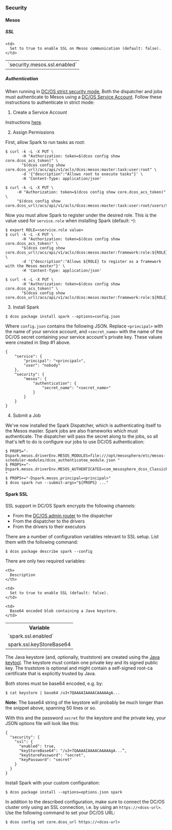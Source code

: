 <a name="ssl"></a>

### Security

#### Mesos

##### SSL

<table class="table">
  <tr>
    <td>
      `security.mesos.ssl.enabled`
    </td>

    <td>
      Set to true to enable SSL on Mesos communication (default: false).
    </td>
  </tr>
</table>


##### Authentication

When running in
[DC/OS strict security mode](https://docs.mesosphere.com/latest/administration/id-and-access-mgt/),
Both the dispatcher and jobs must authenticate to Mesos using a [DC/OS
Service Account](https://docs.mesosphere.com/1.8/administration/id-and-access-mgt/service-auth/).
Follow these instructions to authenticate in strict mode:

1. Create a Service Account

Instructions
[here](https://docs.mesosphere.com/1.8/administration/id-and-access-mgt/service-auth/universe-service-auth/).

2. Assign Permissions

First, allow Spark to run tasks as root:

```
$ curl -k -L -X PUT \
       -H "Authorization: token=$(dcos config show core.dcos_acs_token)" \
       "$(dcos config show core.dcos_url)/acs/api/v1/acls/dcos:mesos:master:task:user:root" \
       -d '{"description":"Allows root to execute tasks"}' \
       -H 'Content-Type: application/json'

$ curl -k -L -X PUT \
     -H "Authorization: token=$(dcos config show core.dcos_acs_token)" \
     "$(dcos config show core.dcos_url)/acs/api/v1/acls/dcos:mesos:master:task:user:root/users/${SERVICE_ACCOUNT_NAME}/create"
```

Now you must allow Spark to register under the desired role.  This is
the value used for `service.role` when installing Spark (default:
`*`):

```
$ export ROLE=<service.role value>
$ curl -k -L -X PUT \
       -H "Authorization: token=$(dcos config show core.dcos_acs_token)" \
       "$(dcos config show core.dcos_url)/acs/api/v1/acls/dcos:mesos:master:framework:role:${ROLE}" \
       -d '{"description":"Allows ${ROLE} to register as a framework with the Mesos master"}' \
       -H 'Content-Type: application/json'

$ curl -k -L -X PUT \
       -H "Authorization: token=$(dcos config show core.dcos_acs_token)" \
       "$(dcos config show core.dcos_url)/acs/api/v1/acls/dcos:mesos:master:framework:role:${ROLE}/users/${SERVICE_ACCOUNT_NAME}/create"
```

3. Install Spark

```
$ dcos package install spark --options=config.json
```

Where `config.json` contains the following JSON.  Replace
`<principal>` with the name of your service account, and
`<secret_name>` with the name of the DC/OS secret containing your
service account's private key.  These values were created in Step #1
above.

```
{
    "service": {
        "principal": "<principal>",
        "user": "nobody"
    },
    "security": {
        "mesos": {
            "authentication": {
                "secret_name": "<secret_name>"
            }
        }
    }
}
```

4. Submit a Job

We've now installed the Spark Dispatcher, which is authenticating
itself to the Mesos master.  Spark jobs are also frameworks which must
authenticate.  The dispatcher will pass the secret along to the jobs,
so all that's left to do is configure our jobs to use DC/OS authentication:

```
$ PROPS="-Dspark.mesos.driverEnv.MESOS_MODULES=file:///opt/mesosphere/etc/mesos-scheduler-modules/dcos_authenticatee_module.json "
$ PROPS+="-Dspark.mesos.driverEnv.MESOS_AUTHENTICATEE=com_mesosphere_dcos_ClassicRPCAuthenticatee "
$ PROPS+="-Dspark.mesos.principal=<principal>"
$ dcos spark run --submit-args="${PROPS} ..."
```

#### Spark SSL

SSL support in DC/OS Spark encrypts the following channels:

*   From the [DC/OS admin router][11] to the dispatcher
*   From the dispatcher to the drivers
*   From the drivers to their executors

There are a number of configuration variables relevant to SSL setup.
List them with the following command:

    $ dcos package describe spark --config

There are only two required variables:

<table class="table">
  <tr>
    <th>
      Variable
    </th>

    <th>
      Description
    </th>
  </tr>

  <tr>
    <td>
      `spark.ssl.enabled`
    </td>

    <td>
      Set to true to enable SSL (default: false).
    </td>
  </tr>

  <tr>
    <td>
      spark.ssl.keyStoreBase64
    </td>

    <td>
      Base64 encoded blob containing a Java keystore.
    </td>
  </tr>
</table>

The Java keystore (and, optionally, truststore) are created using the
[Java keytool][12]. The keystore must contain one private key and its
signed public key. The truststore is optional and might contain a
self-signed root-ca certificate that is explicitly trusted by Java.

Both stores must be base64 encoded, e.g. by:

    $ cat keystore | base64 /u3+7QAAAAIAAAACAAAAAgA...

**Note:** The base64 string of the keystore will probably be much
longer than the snippet above, spanning 50 lines or so.

With this and the password `secret` for the keystore and the private
key, your JSON options file will look like this:

    {
      "security": {
        "ssl": {
          "enabled": true,
          "keyStoreBase64": "/u3+7QAAAAIAAAACAAAAAgA...”,
          "keyStorePassword": "secret",
          "keyPassword": "secret"
        }
      }
    }

Install Spark with your custom configuration:

    $ dcos package install --options=options.json spark

In addition to the described configuration, make sure to connect the
DC/OS cluster only using an SSL connection, i.e. by using an
`https://<dcos-url>`. Use the following command to set your DC/OS URL:

    $ dcos config set core.dcos_url https://<dcos-url>

 [11]: https://docs.mesosphere.com/administration/dcosarchitecture/components/
 [12]: http://docs.oracle.com/javase/8/docs/technotes/tools/unix/keytool.html